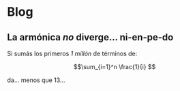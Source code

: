 <script src="https://cdn.mathjax.org/mathjax/latest/MathJax.js?config=TeX-AMS-MML_HTMLorMML" type="text/javascript"></script>

# Blog

## La armónica _no_ diverge... ni-en-pe-do

Si sumás los primeros *1 millón* de términos de:

$$\sum_{i=1}^n \frac{1}{i} $$

da... menos que 13...
